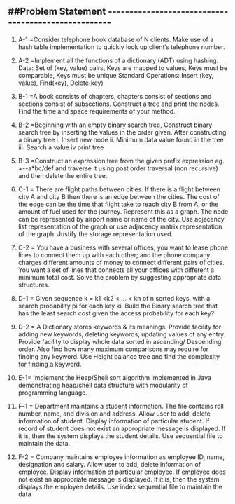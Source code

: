 ##Problem Statement ----------------------------------------------------
-----------------------------------------------------------------------------------------------------------------------------------------------------   
1) A-1 =Consider telephone book database of N clients. Make use of a hash table implementation to quickly look up client‘s telephone number.

2) A-2 =Implement all the functions of a dictionary (ADT) using hashing.
Data: Set of (key, value) pairs, Keys are mapped to values, Keys must be comparable, Keys must be unique Standard Operations: Insert (key, value), Find(key), Delete(key)

3) B-1 =A book consists of chapters, chapters consist of sections and sections consist of subsections. Construct a tree and print the nodes. Find the time and space requirements of your method.

4) B-2 =Beginning with an empty binary search tree, Construct binary search tree by inserting the values in the order given. After constructing a binary tree
i.	Insert new node
ii.	Minimum data value found in the tree
iii.	Search a value iv print tree

5) B-3 =Construct an expression tree from the given prefix expression eg. +--a*bc/def and traverse it using post order traversal (non recursive) and then delete the entire tree.
 
6) C-1 = There are flight paths between cities. If there is a flight between city A and city B then there is an edge between the cities. The cost of the edge can be the time that flight take to reach city B from A, or
  the amount of fuel used for the journey. Represent this as a graph. The node can be represented by airport name or name of the city. Use adjacency list representation of the graph or use adjacency matrix representation of the graph.
Justify the storage representation used.

8) C-2 = You have a business with several offices; you want to lease phone lines to connect them up with each other; and the phone company charges different amounts of money to connect different pairs of cities.
    You want a set of lines that connects all your offices with different a minimum total cost. Solve the problem by suggesting appropriate data structures.

9) D-1 = Given sequence k = k1 <k2 < … < kn of n sorted keys, with a search probability pi for each key ki. Build the Binary search tree that has the least search cost given the access probability for each key?
 
10) D-2 = A Dictionary stores keywords & its meanings. Provide facility for adding new keywords, deleting keywords, updating values of any entry. Provide facility to display whole data sorted in ascending/ Descending order.
      Also find how many maximum comparisons may require for finding any keyword. Use Height balance tree and find the complexity for finding a keyword.
    

11)  E-1= Implement the Heap/Shell sort algorithm implemented in Java demonstrating heap/shell data structure with modularity of programming language.

12) F-1 = Department maintains a student information. The file contains roll number, name, and division and address. Allow user to add, delete information of student. Display information of particular student.
    If record of student does not exist an appropriate message is displayed. If it is, then the system displays the student details. Use sequential file to maintain the data.


13) F-2 = Company maintains employee information as employee ID, name, designation and salary. Allow user to add, delete information of employee. Display information of particular employee. If employee does not exist an appropriate message is displayed.
If it is, then the system displays the employee details. Use index sequential file to maintain the data



